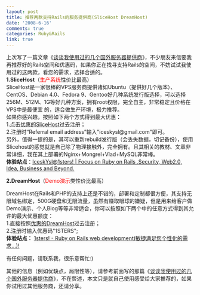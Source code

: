 ```yaml
---
layout: post
title: 推荐两款支持Rails的服务提供商(SliceHost DreamHost)
date: '2008-6-16'
comments: true
categories: Ruby&Rails
link: true
---
```

<p>上次写了一篇文章《<a href="http://iceskysl.1sters.com/?action=show&amp;id=250">谈谈我使用过的几个国外服务器提供商</a>》，不少朋友来信要我再推荐好的Rails空间和优惠码，如果你正在找寻支持Rails的空间，不妨试试我使用过的这两款，看您的需求，选择合适的。<br />
<strong>1.SliceHost</strong>（<font color="#ff0000">生产系统</font>性价比最高）<br />
SliceHost是一家很棒的VPS服务商提供诸如Ubuntu（提供好几个版本）、CentOS、Debian 4.0、Fedora 9、Gentoo好几种系统发行版选择，可以选择256M、512M、1G等好几种方案，拥有root权限，完全自主，非常稳定且价格在VPS中是最便宜 的，适合做生产环境，极力推荐。<br />
如果你感兴趣，按照如下两个方式得到最大优惠：<br />
1.点击<a href="https://manage.slicehost.com/customers/new?referrer=487673557">优惠的SliceHost</a>过去注册；<br />
2.注册时&ldquo;Referral email address&rdquo;输入&quot;iceskysl@gmail.com&quot;即可。<br />
另外，值得一提的是，其可以重新rebuild发行版（会丢失数据，切记备份），使用Slicehost的感觉就是自己除了物理接触外，完全拥有。且其相关的教材、文章非常详细，我在其上部署的Nginx+Mongrel+Vlad+MySQL非常棒。<br />
<strong>体验站点</strong>：<a href="http://iceskysl.1sters.com/">IceskYsl@1sters! | Focus on Ruby on Rails ,Security, Web2.0, Idea, Business and Beyond.</a></p>
<p><strong>2.DreamHost</strong>（<font color="#ff0000">Demo演示</font>类性价比最高）</p>
<p>DreamHost在Rails和PHP的支持上还是不错的，部署和定制都很方便，其支持无限域名绑定，500G硬盘和无限流量，虽然有赚取眼球的嫌疑，但是用来给客户做Demo演示、个人Blog等等非常适合，你可以按照如下两个中的任意方式得到其允许的最大优惠额度：<br />
1.直接按照<a href="http://www.dreamhost.com/r.cgi?369898">优惠的DreamHost</a>过去注册；<br />
2.注册时输入优惠码&quot;1STERS&quot;;<br />
<strong>体验站点：</strong>  <a href="http://www.1sters.com/">1sters! - Ruby on Rails web development(敏捷满足您个性化的需求...)!</a></p>
<p>有任何问题，请联系我，很乐意帮忙:)</p>
<p>其他的信息（例如优缺点，局限性等），请参考前面写的那篇《<a href="http://iceskysl.1sters.com/?action=show&amp;id=250">谈谈我使用过的几个国外服务器提供商</a>》，不在赘述，本文只是就自己使用感受给大家推荐的，如果你试用过其他服务商，还请分享。</p>

